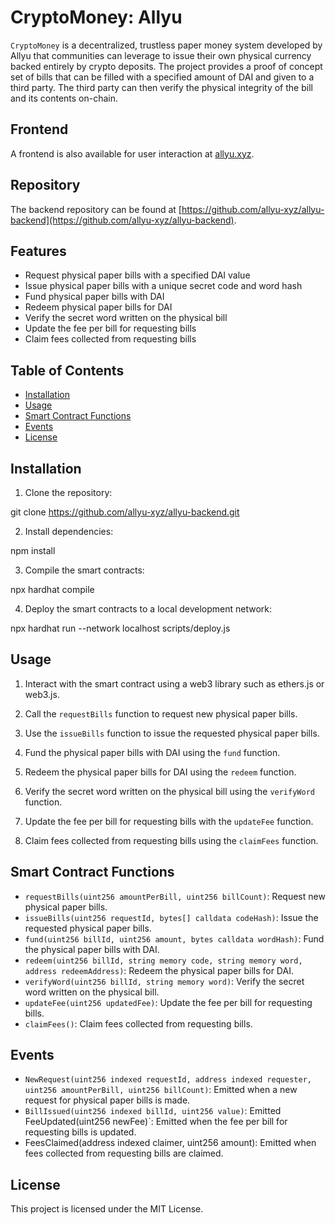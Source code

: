 # CryptoMoney: Allyu

`CryptoMoney` is a decentralized, trustless paper money system developed by Allyu that communities can leverage to issue their own physical currency backed entirely by crypto deposits. The project provides a proof of concept set of bills that can be filled with a specified amount of DAI and given to a third party. The third party can then verify the physical integrity of the bill and its contents on-chain.

## Frontend

A frontend is also available for user interaction at [allyu.xyz](https://allyu.xyz).

## Repository

The backend repository can be found at [https://github.com/allyu-xyz/allyu-backend](https://github.com/allyu-xyz/allyu-backend).

## Features

- Request physical paper bills with a specified DAI value
- Issue physical paper bills with a unique secret code and word hash
- Fund physical paper bills with DAI
- Redeem physical paper bills for DAI
- Verify the secret word written on the physical bill
- Update the fee per bill for requesting bills
- Claim fees collected from requesting bills

## Table of Contents

- [Installation](#installation)
- [Usage](#usage)
- [Smart Contract Functions](#smart-contract-functions)
- [Events](#events)
- [License](#license)

## Installation

1. Clone the repository:

git clone https://github.com/allyu-xyz/allyu-backend.git

2. Install dependencies:

npm install

3. Compile the smart contracts:

npx hardhat compile

4. Deploy the smart contracts to a local development network:

npx hardhat run --network localhost scripts/deploy.js


## Usage

1. Interact with the smart contract using a web3 library such as ethers.js or web3.js.

2. Call the `requestBills` function to request new physical paper bills.

3. Use the `issueBills` function to issue the requested physical paper bills.

4. Fund the physical paper bills with DAI using the `fund` function.

5. Redeem the physical paper bills for DAI using the `redeem` function.

6. Verify the secret word written on the physical bill using the `verifyWord` function.

7. Update the fee per bill for requesting bills with the `updateFee` function.

8. Claim fees collected from requesting bills using the `claimFees` function.

## Smart Contract Functions

- `requestBills(uint256 amountPerBill, uint256 billCount)`: Request new physical paper bills.
- `issueBills(uint256 requestId, bytes[] calldata codeHash)`: Issue the requested physical paper bills.
- `fund(uint256 billId, uint256 amount, bytes calldata wordHash)`: Fund the physical paper bills with DAI.
- `redeem(uint256 billId, string memory code, string memory word, address redeemAddress)`: Redeem the physical paper bills for DAI.
- `verifyWord(uint256 billId, string memory word)`: Verify the secret word written on the physical bill.
- `updateFee(uint256 updatedFee)`: Update the fee per bill for requesting bills.
- `claimFees()`: Claim fees collected from requesting bills.

## Events

- `NewRequest(uint256 indexed requestId, address indexed requester, uint256 amountPerBill, uint256 billCount)`: Emitted when a new request for physical paper bills is made.
- `BillIssued(uint256 indexed billId, uint256 value)`: Emitted FeeUpdated(uint256 newFee)`: Emitted when the fee per bill for requesting bills is updated.
- FeesClaimed(address indexed claimer, uint256 amount): Emitted when fees collected from requesting bills are claimed.

## License

This project is licensed under the MIT License.

